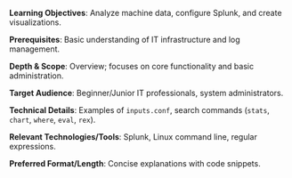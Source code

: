 **Learning Objectives**: Analyze machine data, configure Splunk, and create visualizations.

**Prerequisites**: Basic understanding of IT infrastructure and log management.

**Depth & Scope**: Overview; focuses on core functionality and basic administration.

**Target Audience**: Beginner/Junior IT professionals, system administrators.

**Technical Details**: Examples of `inputs.conf`, search commands (`stats`, `chart`, `where`, `eval`, `rex`).

**Relevant Technologies/Tools**: Splunk, Linux command line, regular expressions.

**Preferred Format/Length**: Concise explanations with code snippets.
